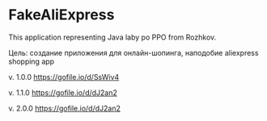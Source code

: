 # FakeAliExpress
This application representing Java laby po PPO from Rozhkov.

Цель: создание приложения для онлайн-шопинга, наподобие aliexpress shopping app

v. 1.0.0
https://gofile.io/d/SsWiv4

v. 1.1.0
https://gofile.io/d/dJ2an2

v. 2.0.0
https://gofile.io/d/dJ2an2
